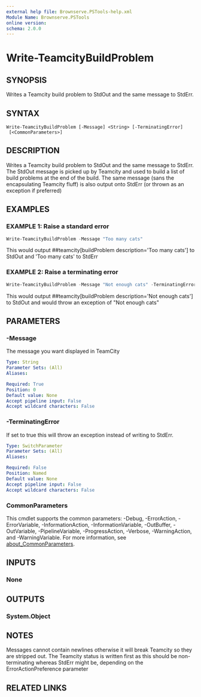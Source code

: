 ```yaml
---
external help file: Brownserve.PSTools-help.xml
Module Name: Brownserve.PSTools
online version:
schema: 2.0.0
---
```


# Write-TeamcityBuildProblem

## SYNOPSIS

Writes a Teamcity build problem to StdOut and the same message to StdErr.

## SYNTAX

```text
Write-TeamcityBuildProblem [-Message] <String> [-TerminatingError]
 [<CommonParameters>]
```

## DESCRIPTION

Writes a Teamcity build problem to StdOut and the same message to StdErr.
The StdOut message is picked up by Teamcity and used to build a list of build problems at the end of the build.
The same message (sans the encapsulating Teamcity fluff) is also output onto StdErr (or thrown as an exception if preferred)

## EXAMPLES

### EXAMPLE 1: Raise a standard error

```powershell
Write-TeamcityBuildProblem -Message "Too many cats"
```

This would output ##teamcity[buildProblem description='Too many cats'] to StdOut and 'Too many cats' to StdErr

### EXAMPLE 2: Raise a terminating error

```powershell
Write-TeamcityBuildProblem -Message "Not enough cats" -TerminatingError $true
```

This would output ##teamcity[buildProblem description='Not enough cats'] to StdOut and would throw an exception of "Not enough cats"

## PARAMETERS

### -Message

The message you want displayed in TeamCity

```yaml
Type: String
Parameter Sets: (All)
Aliases:

Required: True
Position: 0
Default value: None
Accept pipeline input: False
Accept wildcard characters: False
```

### -TerminatingError

If set to true this will throw an exception instead of writing to StdErr.

```yaml
Type: SwitchParameter
Parameter Sets: (All)
Aliases:

Required: False
Position: Named
Default value: None
Accept pipeline input: False
Accept wildcard characters: False
```

### CommonParameters

This cmdlet supports the common parameters: -Debug, -ErrorAction, -ErrorVariable, -InformationAction, -InformationVariable, -OutBuffer, -OutVariable, -PipelineVariable, -ProgressAction, -Verbose, -WarningAction, and -WarningVariable. For more information, see [about_CommonParameters](http://go.microsoft.com/fwlink/?LinkID=113216).

## INPUTS

### None

## OUTPUTS

### System.Object

## NOTES

Messages cannot contain newlines otherwise it will break Teamcity so they are stripped out.
The Teamcity status is written first as this should be non-terminating whereas StdErr might be, depending on the ErrorActionPreference parameter

## RELATED LINKS
